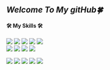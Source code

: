 <h2><i>Welcome To My gitHub🍀</i></h3>
<h4> 🛠 My Skills 🛠</h4>
<div>
<img src="https://img.shields.io/badge/react-61DAFB?style=for-the-badge&logo=react&logoColor=black"></a>
<img src="https://img.shields.io/badge/redux-764ABC?style=for-the-badge&logo=redux&logoColor=white"></a>
<img src="https://img.shields.io/badge/TypeScript-3178C6?style=for-the-badge&logo=TypeScript&logoColor=white"></a>
<img src="https://img.shields.io/badge/JavaScript-F7DF1E?style=for-the-badge&logo=JavaScript&logoColor=white"></a>
<img src="https://img.shields.io/badge/Microsoft SQL Server-CC2927?style=for-the-badge&logo=Microsoft SQL Server&logoColor=white"></a>
<br />
<img src="https://img.shields.io/badge/Sass-CC6699?style=for-the-badge&logo=Sass&logoColor=white"></a>
<img src="https://img.shields.io/badge/styled--components-DB7093?style=for-the-badge&logo=styled-components&logoColor=white"></a>
<img src="https://img.shields.io/badge/CSS3-1572B6?style=for-the-badge&logo=CSS3&logoColor=white"></a>
<img src="https://img.shields.io/badge/Figma-F24E1E?style=for-the-badge&logo=Figma&logoColor=white"></a>

<img src="https://img.shields.io/badge/Jira Software-0052CC?style=for-the-badge&logo=Jira Software&logoColor=white"></a>
<img src="https://img.shields.io/badge/Bitbucket-0052CC?style=for-the-badge&logo=Bitbucket&logoColor=white"></a>
<img src="https://img.shields.io/badge/GitHub-181717?style=for-the-badge&logo=GitHub&logoColor=white"></a>
<img src="https://img.shields.io/badge/Microsoft Teams-6264A7?style=for-the-badge&logo=Microsoft Teams&logoColor=white"></a>
<img src="https://img.shields.io/badge/Slack-4A154B?style=for-the-badge&logo=Bitbucket&logoColor=white"></a>

</div>

